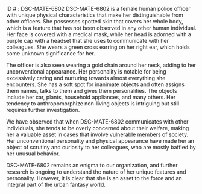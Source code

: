 ID # : DSC-MATE-6802
DSC-MATE-6802 is a female human police officer with unique physical characteristics that make her distinguishable from other officers. She possesses spotted skin that covers her whole body, which is a feature that has not been observed in any other human individual. Her face is covered with a medical mask, while her head is adorned with a purple cap with a headset that she uses to communicate with her colleagues. She wears a green cross earring on her right ear, which holds some unknown significance for her.

The officer is also seen wearing a gold chain around her neck, adding to her unconventional appearance. Her personality is notable for being excessively caring and nurturing towards almost everything she encounters. She has a soft spot for inanimate objects and often assigns them names, talks to them and gives them personalities. The objects include her car, plants, household appliances, and many others. Her tendency to anthropomorphize non-living objects is intriguing but still requires further investigation.

We have observed that when DSC-MATE-6802 communicates with other individuals, she tends to be overly concerned about their welfare, making her a valuable asset in cases that involve vulnerable members of society. Her unconventional personality and physical appearance have made her an object of scrutiny and curiosity to her colleagues, who are mostly baffled by her unusual behavior.

DSC-MATE-6802 remains an enigma to our organization, and further research is ongoing to understand the nature of her unique features and personality. However, it is clear that she is an asset to the force and an integral part of the urban fantasy world.